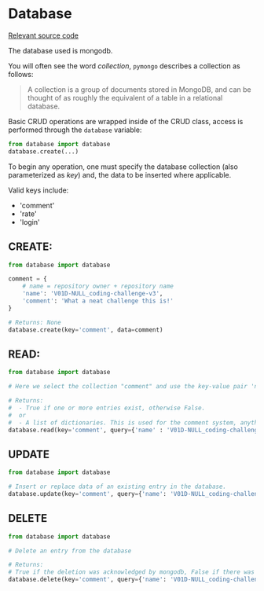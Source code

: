 # Database

[Relevant source code](../../database.py)

The database used is mongodb.

You will often see the word *collection*, `pymongo` describes a collection as follows:
> A collection is a group of documents stored in MongoDB, and can be thought of as roughly the equivalent of a table in a relational database.

Basic CRUD operations are wrapped inside of the CRUD class, access is performed through the `database` variable:
```py
from database import database
database.create(...)
```

To begin any operation, one must specify the database collection (also parameterized as *key*) and, the data to be inserted where applicable.

Valid keys include:
- 'comment'
- 'rate'
- 'login'

## CREATE:


```py
from database import database

comment = {
	# name = repository owner + repository name
	'name': 'V01D-NULL_coding-challenge-v3',
	'comment': 'What a neat challenge this is!'
}

# Returns: None
database.create(key='comment', data=comment)
```

## READ:
```py
from database import database

# Here we select the collection "comment" and use the key-value pair 'name' as a query

# Returns: 
#  - True if one or more entries exist, otherwise False.
#  or
#  - A list of dictionaries. This is used for the comment system, anything else simply uses True/False
database.read(key='comment', query={'name' : 'V01D-NULL_coding-challenge-v3'})
```

## UPDATE
```py
from database import database

# Insert or replace data of an existing entry in the database.
database.update(key='comment', query={'name': 'V01D-NULL_coding-challenge-v3'}, data={'loves': 'programming'})
```

## DELETE
```py
from database import database

# Delete an entry from the database

# Returns:
# True if the deletion was acknowledged by mongodb, False if there was no entry matching the query or if mongodb failed to delete the item.
database.delete(key='comment', query={'name': 'V01D-NULL_coding-challenge-v3'})
```